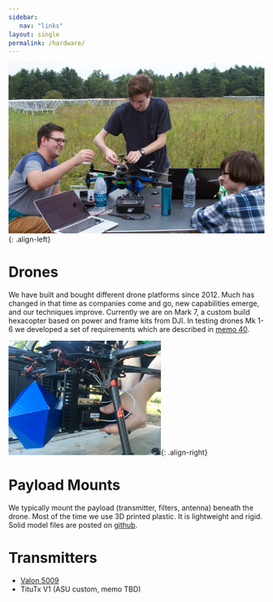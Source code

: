 ```yaml
---
sidebar:
   nav: "links"
layout: single
permalink: /hardware/
---
```

![image-right](/assets/images/GB_2015_1.jpg){: .align-left}
# Drones
We have built and bought different drone platforms since 2012. Much has changed in
that time as companies come and go, new capabilities emerge, and our techniques improve.  Currently we are on Mark 7, a custom build hexacopter based on power and frame kits from DJI. In testing drones Mk 1-6 we developed a set of requirements
  which are described in [memo 40](http://danielcjacobs.com/uploads/ECHO_Memos/ECHO040_ECHO_Drone_Requirements.pdf).


![image-right](/assets/images/Mk7_mountApril2021_2in.png){: .align-right}
# Payload Mounts
We typically mount the payload (transmitter, filters, antenna) beneath the drone.  Most of the time we use 3D printed plastic. It is lightweight and rigid.  Solid model files are posted on [github](https://github.com/dannyjacobs/ECHO/blob/master/hardware/ECHO_hardware_summary.rst).


# Transmitters
 * [Valon 5009](https://www.valonrf.com/frequency-synthesizer-6ghz.html)
 * TituTx V1 (ASU custom, memo TBD)
